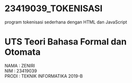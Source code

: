 # 23419039_TOKENISASI
program tokenisasi sederhana dengan HTML dan JavaScript

# UTS Teori Bahasa Formal dan Otomata

NAMA : ZENIRI<br>
NIM : 23419039<br>
PRODI : TEKNIK INFORMATIKA 2019-B
